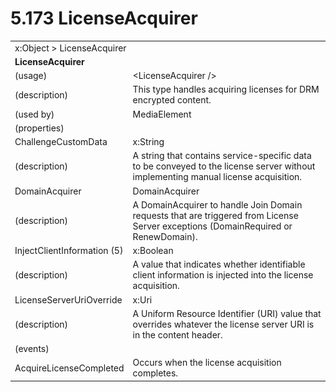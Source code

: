 <html dir="LTR" xmlns:mshelp="http://msdn.microsoft.com/mshelp" xmlns:ddue="http://ddue.schemas.microsoft.com/authoring/2003/5" xmlns:xlink="http://www.w3.org/1999/xlink" xmlns:tool="http://www.microsoft.com/tooltip">

<body>
 <input type="hidden" id="userDataCache" class="userDataStyle">
 <input type="hidden" id="hiddenScrollOffset">
 <img id="dropDownImage" style="display:none; height:0; width:0;" src="../local/drpdown.gif">
 <img id="dropDownHoverImage" style="display:none; height:0; width:0;" src="../local/drpdown_orange.gif">
 <img id="collapseImage" style="display:none; height:0; width:0;" src="../local/collapse.gif">
 <img id="expandImage" style="display:none; height:0; width:0;" src="../local/exp.gif">
 <img id="collapseAllImage" style="display:none; height:0; width:0;" src="../local/collall.gif">
 <img id="expandAllImage" style="display:none; height:0; width:0;" src="../local/expall.gif">
 <img id="copyImage" style="display:none; height:0; width:0;" src="../local/copycode.gif">
 <img id="copyHoverImage" style="display:none; height:0; width:0;" src="../local/copycodeHighlight.gif">
 <div id="header"><h1 class="heading">5.173 LicenseAcquirer</h1></div>

 <div id="mainSection">
 <div id="mainBody">
 <div id="allHistory" class="saveHistory" onsave="saveAll()" onload="loadAll()"></div>
 <p xmlns:wsd="http://wsdev.schemas.microsoft.com/authoring/2008/2" xmlns:msxsl="urn:schemas-microsoft-com:xslt" xmlns:script="urn:script" xmlns:build="urn:build">
 </p>
 <div id="sectionSection0" class="section" name="collapseableSection">
 <content xmlns="http://ddue.schemas.microsoft.com/authoring/2003/5" xmlns:wsd="http://wsdev.schemas.microsoft.com/authoring/2008/2" xmlns:msxsl="urn:schemas-microsoft-com:xslt" xmlns:script="urn:script" xmlns:build="urn:build">
 </content>
 </div>
 <div id="sectionSection1" class="section" name="collapseableSection">
 <content xmlns="http://ddue.schemas.microsoft.com/authoring/2003/5" xmlns:wsd="http://wsdev.schemas.microsoft.com/authoring/2008/2" xmlns:msxsl="urn:schemas-microsoft-com:xslt" xmlns:script="urn:script" xmlns:build="urn:build">
 <table class="ProtocolAuthoredTable" xmlns="">
 <tr><td colspan="2">
<mshelp:link keywords="55aacd72-e114-4aa1-b774-3f7ded5e1f7d" tabindex="0">x:Object</mshelp:link> &gt; <mshelp:link keywords="faa14117-6b28-471c-89eb-f3b29c202b54" tabindex="0">LicenseAcquirer</mshelp:link> </td>
 </tr>
 <tr><td colspan="2">
 <b>LicenseAcquirer</b> </td>
 </tr>
 <tr><td><div class="indent0">(usage)</div></td>
 <td>&lt;LicenseAcquirer /&gt;</td>
 </tr>
 <tr><td><div class="indent0">(description)</div></td>
 <td>This type handles acquiring licenses for DRM encrypted content.</td>
 </tr>
 <tr><td><div class="indent0">(used by)</div></td>
 <td><mshelp:link keywords="098a7644-645d-4f54-85b4-a277db6b3571" tabindex="0">MediaElement</mshelp:link></td>
 </tr>
 <tr><td><div class="indent0">(properties)</div></td>
 <td></td>
 </tr>
 <tr><td><div class="indent2">ChallengeCustomData</div></td>
 <td><mshelp:link keywords="30ea7178-ce7a-4906-8301-73d527dfd30d" tabindex="0">x:String</mshelp:link></td>
 </tr>
 <tr><td><div class="indent4">(description)</div></td>
 <td>A string that contains service-specific data to be conveyed to the license server without implementing manual license acquisition.</td>
 </tr>
 <tr><td><div class="indent2">DomainAcquirer</div></td>
 <td><mshelp:link keywords="5b7755ed-6e83-4f7c-9fdd-35c16f6bda8e" tabindex="0">DomainAcquirer</mshelp:link></td>
 </tr>
 <tr><td><div class="indent4">(description)</div></td>
 <td>A DomainAcquirer to handle Join Domain requests that are triggered from License Server exceptions (DomainRequired or RenewDomain).</td>
 </tr>
 <tr><td><div class="indent2">InjectClientInformation (5)</div></td>
 <td><mshelp:link keywords="c052ee98-5d1a-451f-98f3-838ac0dca971" tabindex="0">x:Boolean</mshelp:link></td>
 </tr>
 <tr><td><div class="indent4">(description)</div></td>
 <td>A value that indicates whether identifiable client information is injected into the license acquisition.</td>
 </tr>
 <tr><td><div class="indent2">LicenseServerUriOverride</div></td>
 <td><mshelp:link keywords="c6a2cf64-9493-41ca-8b54-0ac177104389" tabindex="0">x:Uri</mshelp:link></td>
 </tr>
 <tr><td><div class="indent4">(description)</div></td>
 <td>A Uniform Resource Identifier (URI) value that overrides whatever the license server URI is in the content header.</td>
 </tr>
 <tr><td><div class="indent0">(events)</div></td>
 <td></td>
 </tr>
 <tr><td><div class="indent2">AcquireLicenseCompleted</div></td>
 <td>Occurs when the license acquisition completes.</td>
 </tr>
</table>
 </content>
 </div>
 <!--[if gte IE 5]>
 <tool:tip element="languageFilterToolTip" avoidmouse="false"/>
 <![endif]-->
 </div>
 <a name="feedback"></a><span></span>
 </div>
</body></html>
